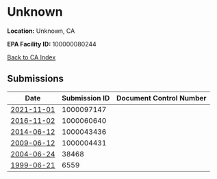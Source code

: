 # Unknown

**Location:** Unknown, CA

**EPA Facility ID:** 100000080244

[Back to CA Index](../../index.md)

## Submissions

| Date | Submission ID | Document Control Number |
|------|--------------|-------------------------|
| [2021-11-01](submissions/1000097147.md) | 1000097147 |  |
| [2016-11-02](submissions/1000060640.md) | 1000060640 |  |
| [2014-06-12](submissions/1000043436.md) | 1000043436 |  |
| [2009-06-12](submissions/1000004431.md) | 1000004431 |  |
| [2004-06-24](submissions/38468.md) | 38468 |  |
| [1999-06-21](submissions/6559.md) | 6559 |  |
